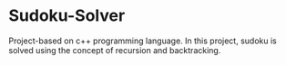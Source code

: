 # Sudoku-Solver
Project-based on c++ programming language. In this project, sudoku is solved using the concept of recursion and backtracking.
